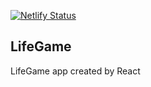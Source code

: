 [![Netlify Status](https://api.netlify.com/api/v1/badges/bc54ee25-c952-4c5b-855e-cbc8d85b4c94/deploy-status)](https://app.netlify.com/sites/modest-babbage-5dd577/deploys)

## LifeGame

LifeGame app created by React
